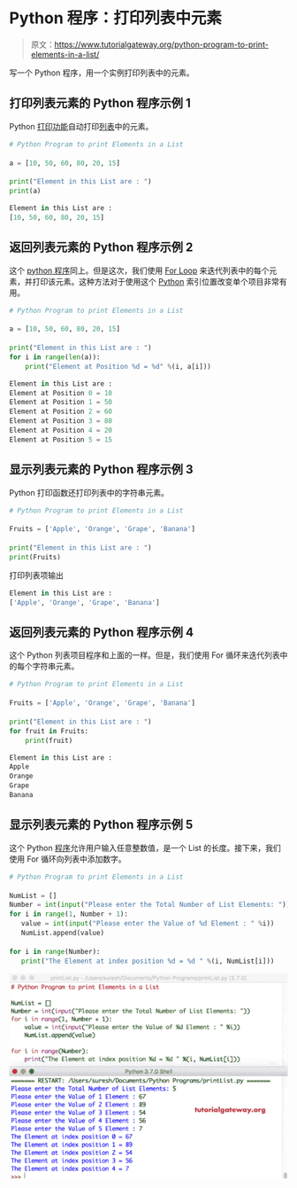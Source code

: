 # Python 程序：打印列表中元素

> 原文：<https://www.tutorialgateway.org/python-program-to-print-elements-in-a-list/>

写一个 Python 程序，用一个实例打印列表中的元素。

## 打印列表元素的 Python 程序示例 1

Python [打印功能](https://www.tutorialgateway.org/python-print-function/)自动打印[列表](https://www.tutorialgateway.org/python-list/)中的元素。

```py
# Python Program to print Elements in a List 

a = [10, 50, 60, 80, 20, 15]

print("Element in this List are : ")
print(a)
```

```py
Element in this List are : 
[10, 50, 60, 80, 20, 15]
```

## 返回列表元素的 Python 程序示例 2

这个 [python 程序](https://www.tutorialgateway.org/python-programming-examples/)同上。但是这次，我们使用 [For Loop](https://www.tutorialgateway.org/python-for-loop/) 来迭代列表中的每个元素，并打印该元素。这种方法对于使用这个 [Python](https://www.tutorialgateway.org/python-tutorial/) 索引位置改变单个项目非常有用。

```py
# Python Program to print Elements in a List 

a = [10, 50, 60, 80, 20, 15]

print("Element in this List are : ")
for i in range(len(a)):
    print("Element at Position %d = %d" %(i, a[i]))
```

```py
Element in this List are : 
Element at Position 0 = 10
Element at Position 1 = 50
Element at Position 2 = 60
Element at Position 3 = 80
Element at Position 4 = 20
Element at Position 5 = 15
```

## 显示列表元素的 Python 程序示例 3

Python 打印函数还打印列表中的字符串元素。

```py
# Python Program to print Elements in a List 

Fruits = ['Apple', 'Orange', 'Grape', 'Banana']

print("Element in this List are : ")
print(Fruits)
```

打印列表项输出

```py
Element in this List are : 
['Apple', 'Orange', 'Grape', 'Banana']
```

## 返回列表元素的 Python 程序示例 4

这个 Python 列表项目程序和上面的一样。但是，我们使用 For 循环来迭代列表中的每个字符串元素。

```py
# Python Program to print Elements in a List 

Fruits = ['Apple', 'Orange', 'Grape', 'Banana']

print("Element in this List are : ")
for fruit in Fruits:
    print(fruit)
```

```py
Element in this List are : 
Apple
Orange
Grape
Banana
```

## 显示列表元素的 Python 程序示例 5

这个 Python [程序](https://www.tutorialgateway.org/python-programming-examples/)允许用户输入任意整数值，是一个 List 的长度。接下来，我们使用 For 循环向列表中添加数字。

 ```py
# Python Program to print Elements in a List 

NumList = []
Number = int(input("Please enter the Total Number of List Elements: "))
for i in range(1, Number + 1):
    value = int(input("Please enter the Value of %d Element : " %i))
    NumList.append(value)

for i in range(Number):
    print("The Element at index position %d = %d " %(i, NumList[i]))
```

![Python Program to print Elements in a List 5](img/c0dd6b35b9a91a9a8734477ab6855959.png)